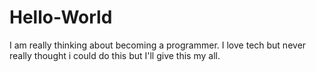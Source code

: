 # Hello-World
I am really thinking about becoming a programmer. I love tech but never really thought i could do this but I'll give this my all.
